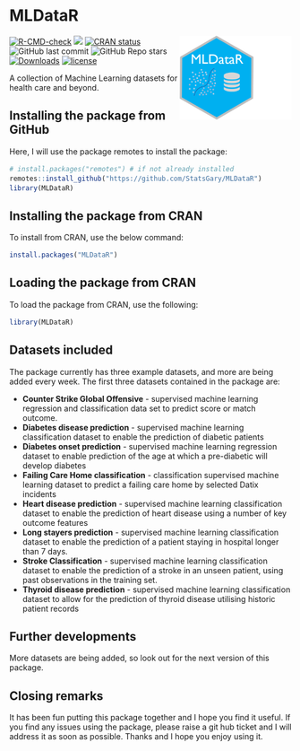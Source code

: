 # MLDataR

<p><a href="https://hutsons-hacks.info/"><img src = "man/figures/mldataR.png" width = "200px" height = "150px" align="right"></a></p>

 <!-- badges: start -->
  [![R-CMD-check](https://github.com/StatsGary/MLDataR/workflows/R-CMD-check/badge.svg)](https://github.com/StatsGary/MLDataR/actions)
  [![](https://cranlogs.r-pkg.org/badges/MLDataR)](https://cran.r-project.org/package=MLDataR)
   [![CRAN status](https://www.r-pkg.org/badges/version/MLDataR)](https://CRAN.R-project.org/package=MLDataR) 
  ![GitHub last commit](https://img.shields.io/github/last-commit/StatsGary/MLDataR)
  ![GitHub Repo stars](https://img.shields.io/github/stars/StatsGary/MLDataR?label=MLDataR%20Stars)
  [![Downloads](https://cranlogs.r-pkg.org/badges/grand-total/MLDataR)](https://cran.r-project.org/package=MLDataR)
  [![license](https://img.shields.io/github/license/mashape/apistatus.svg)](https://github.com/ald0405/SangerTools/blob/master/LICENSE)
  <!-- badges: end -->

A collection of Machine Learning datasets for health care and beyond.

## Installing the package from GitHub

Here, I will use the package remotes to install the package:

``` r
# install.packages("remotes") # if not already installed
remotes::install_github("https://github.com/StatsGary/MLDataR")
library(MLDataR)

```
## Installing the package from CRAN

To install from CRAN, use the below command:
``` r
install.packages("MLDataR")

```

## Loading the package from CRAN

To load the package from CRAN, use the following:

``` r
library(MLDataR)
```

## Datasets included

The package currently has three example datasets, and more are being added every week. The first three datasets contained in the package are:

- **Counter Strike Global Offensive** - supervised machine learning regression and classification data set to predict score or match outcome. 
- **Diabetes disease prediction** - supervised machine learning classification dataset to enable the prediction of diabetic patients
- **Diabetes onset prediction** - supervised machine learning regression dataset to enable prediction of the age at which a pre-diabetic will develop diabetes 
- **Failing Care Home classification** - classification supervised machine learning dataset to predict a failing care home by selected Datix incidents
- **Heart disease prediction** - supervised machine learning classification dataset to enable the prediction of heart disease using a number of key outcome features
- **Long stayers prediction** - supervised machine learning classification dataset to enable the prediction of a patient staying in hospital longer than 7 days.
- **Stroke Classification** - supervised machine learning classification dataset to enable the prediction of a stroke in an unseen patient, using past observations in the training set.
- **Thyroid disease prediction** - supervised machine learning classification dataset to allow for the prediction of thyroid disease utilising historic patient records

## Further developments

More datasets are being added, so look out for the next version of this package. 

## Closing remarks

It has been fun putting this package together and I hope you find it useful. If you find any issues using the package, please raise a git hub ticket and I will address it as soon as possible. Thanks and I hope you enjoy using it.
